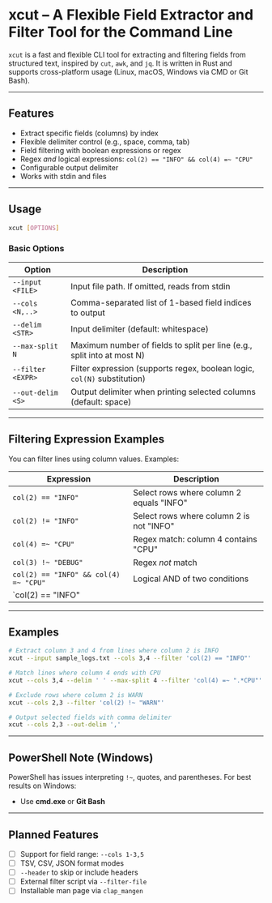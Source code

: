 # xcut – A Flexible Field Extractor and Filter Tool for the Command Line

`xcut` is a fast and flexible CLI tool for extracting and filtering fields from structured text, inspired by `cut`, `awk`, and `jq`.
It is written in Rust and supports cross-platform usage (Linux, macOS, Windows via CMD or Git Bash).

---

## Features

- Extract specific fields (columns) by index
- Flexible delimiter control (e.g., space, comma, tab)
- Field filtering with boolean expressions or regex
- Regex *and* logical expressions: `col(2) == "INFO" && col(4) =~ "CPU"`
- Configurable output delimiter
- Works with stdin and files

---

## Usage

```sh
xcut [OPTIONS]
```

### Basic Options

| Option           | Description                                                                 |
|------------------|-----------------------------------------------------------------------------|
| `--input <FILE>` | Input file path. If omitted, reads from stdin                               |
| `--cols <N,..>`  | Comma-separated list of 1-based field indices to output                     |
| `--delim <STR>`  | Input delimiter (default: whitespace)                                       |
| `--max-split N`  | Maximum number of fields to split per line (e.g., split into at most N)     |
| `--filter <EXPR>`| Filter expression (supports regex, boolean logic, `col(N)` substitution)    |
| `--out-delim <S>`| Output delimiter when printing selected columns (default: space)            |

---

## Filtering Expression Examples

You can filter lines using column values. Examples:

| Expression                              | Description                                |
|-----------------------------------------|--------------------------------------------|
| `col(2) == "INFO"`                      | Select rows where column 2 equals "INFO"   |
| `col(2) != "INFO"`                      | Select rows where column 2 is not "INFO"   |
| `col(4) =~ "CPU"`                       | Regex match: column 4 contains "CPU"       |
| `col(3) !~ "DEBUG"`                     | Regex *not* match                          |
| `col(2) == "INFO" && col(4) =~ "CPU"`   | Logical AND of two conditions              |
| `col(2) == "INFO" || col(2) == "WARN"`  | Logical OR                                 |

---

## Examples

```bash
# Extract column 3 and 4 from lines where column 2 is INFO
xcut --input sample_logs.txt --cols 3,4 --filter 'col(2) == "INFO"'

# Match lines where column 4 ends with CPU
xcut --cols 3,4 --delim ' ' --max-split 4 --filter 'col(4) =~ ".*CPU"'

# Exclude rows where column 2 is WARN
xcut --cols 2,3 --filter 'col(2) !~ "WARN"'

# Output selected fields with comma delimiter
xcut --cols 2,3 --out-delim ','
```

---

## PowerShell Note (Windows)

PowerShell has issues interpreting `!~`, quotes, and parentheses.
For best results on Windows:

- Use **cmd.exe** or **Git Bash**
---

## Planned Features

- [ ] Support for field range: `--cols 1-3,5`
- [ ] TSV, CSV, JSON format modes
- [ ] `--header` to skip or include headers
- [ ] External filter script via `--filter-file`
- [ ] Installable man page via `clap_mangen`
